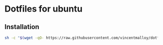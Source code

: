 # Dotfiles for ubuntu

## Installation

```bash
sh -c "$(wget -qO- https://raw.githubusercontent.com/vincentmalloy/dotfiles/main/install.sh)"
```